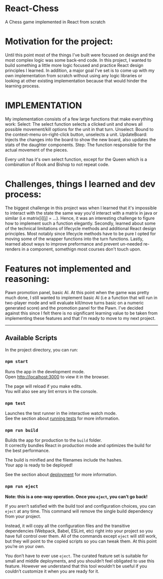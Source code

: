 
# React-Chess
A Chess game implemented in React from scratch


Motivation for the project:
===========================
Until this point most of the things I've built were focused on design and the most complex logic was some back-end code.
In this project, I wanted to build something a little more logic focused and practice React design principles I learned.
In addition, a major goal I've set is to come up with my own implementation from scratch without using any logic libraries 
or looking at other existing implementation because that would hinder the learning process.


IMPLEMENTATION
====================================
My implementation consists of a few large functions that make everything work:
Select: The select function selects a clicked unit and shows all possible movement/kill options for the unit in that turn.
Unselect: Bound to the context-menu on-right-click button, unselects a unit.
UpdateBoard: Injects the changes into the board to show the new board, also updates the stats of the daughter components.
Step: The function responsible for the actual movement of the pieces.

Every unit has it's own select function, except for the Queen which is a combination of Rook and Bishop to not repeat code.


Challenges, things I learned and dev process:
=============================================
The biggest challenge in this project was when I learned that it's impossible to interact with the state the same way you'd
interact with a matrix in java or similar (i.e matrix[i][j] = ...). Hence, it was an interesting challenge to figure how to 
implement such a function elegantly.
Secondly, learned about some of the technical limitations of lifecycle methods and additional React design principles. Most notably
since lifecycle methods have to be pure I opted for moving some of the wrapper functions into the turn functions.
Lastly, learned about ways to improve preformance and prevent un-needed re-renders in a component, somethign most courses don't 
touch upon.


Features not implemented and reasoning:
=======================================
Pawn promotion panel, basic AI.
At this point when the game was pretty much done, I still wanted to implement basic AI (i.e a function that will run in two-player
mode and will evaluate kill/move turns basic on a numeric generated score) and the promotion panel for the Pawn. I've decided against 
this since I felt there is no significant learning value to be taken from implementing these features and that I'm ready to move
to my next project.



-----------------------------------------------------------------------------------------------------------------------------



## Available Scripts

In the project directory, you can run:

### `npm start`

Runs the app in the development mode.<br />
Open [http://localhost:3000](http://localhost:3000) to view it in the browser.

The page will reload if you make edits.<br />
You will also see any lint errors in the console.

### `npm test`

Launches the test runner in the interactive watch mode.<br />
See the section about [running tests](https://facebook.github.io/create-react-app/docs/running-tests) for more information.

### `npm run build`

Builds the app for production to the `build` folder.<br />
It correctly bundles React in production mode and optimizes the build for the best performance.

The build is minified and the filenames include the hashes.<br />
Your app is ready to be deployed!

See the section about [deployment](https://facebook.github.io/create-react-app/docs/deployment) for more information.

### `npm run eject`

**Note: this is a one-way operation. Once you `eject`, you can’t go back!**

If you aren’t satisfied with the build tool and configuration choices, you can `eject` at any time. This command will remove the single build dependency from your project.

Instead, it will copy all the configuration files and the transitive dependencies (Webpack, Babel, ESLint, etc) right into your project so you have full control over them. All of the commands except `eject` will still work, but they will point to the copied scripts so you can tweak them. At this point you’re on your own.

You don’t have to ever use `eject`. The curated feature set is suitable for small and middle deployments, and you shouldn’t feel obligated to use this feature. However we understand that this tool wouldn’t be useful if you couldn’t customize it when you are ready for it.


